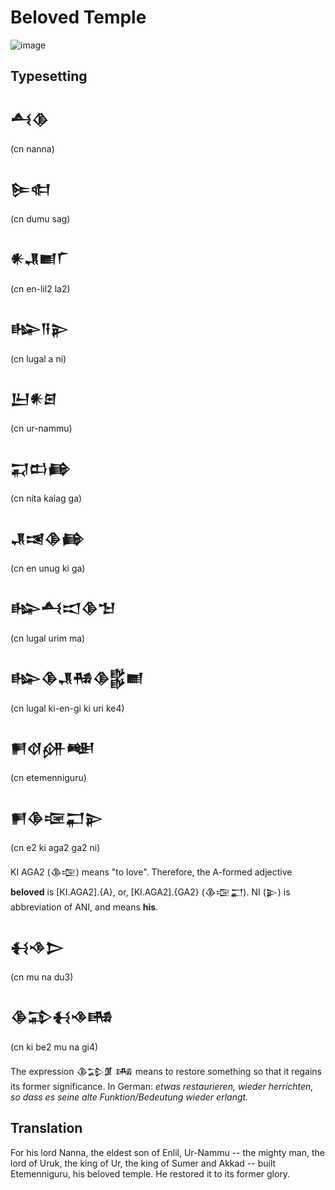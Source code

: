 # Beloved Temple

![image](https://github.com/user-attachments/assets/7eac47c2-d65d-43aa-a26f-021d460825dc)

## Typesetting

<h2>𒋀𒆠</h2>
(cn nanna)
                                     
<h2>𒌉𒊕</h2>
(cn dumu sag)
                                  
<h2>𒀭𒂗𒆤𒇲</h2>
(cn en-lil2 la2)
                             
<h2>𒈗𒀀𒉌</h2>
(cn lugal a ni)
                               
<h2>𒌨𒀭𒇉</h2>
(cn ur-nammu)
                                  
<h2>𒍑𒆗𒂵</h2>
(cn nita kalag ga)
                             
<h2>𒂗𒀔𒆠𒂵</h2>
(cn en unug ki ga)
                           
<h2>𒈗𒋀𒀊𒆠𒈠</h2>
(cn lugal urim ma)
                          
<h2>𒈗𒆠𒂗𒄀𒆠𒌵𒆤</h2>
(cn lugal ki-en-gi ki uri ke4)
             
<h2>𒂍𒋼𒉎𒅍</h2>
(cn etemenniguru)
                            
<h2>𒂍𒆠𒉘𒂷𒉌</h2>
(cn e2 ki aga2 ga2 ni)

KI AGA2 (𒆠𒉘) means "to love".
Therefore, the A-formed adjective
**beloved** is [KI.AGA2].{A}, or,
[KI.AGA2].{GA2} (𒆠𒉘𒂷).
NI (𒉌) is abbreviation of ANI,
and means **his**. 

<h2>𒈬𒈾𒆕</h2>
(cn mu na du3)
                                 
<h2>𒆠𒁉𒈬𒈾𒄄</h2>
(cn ki be2 mu na gi4)

The expression 𒆠𒁉𒂠 𒄄 means
to restore something so that it
regains its former significance.
In German: <i>etwas restaurieren, wieder
herrichten, so dass es seine alte
Funktion/Bedeutung wieder erlangt.</i>

## Translation
For his lord Nanna, the eldest son of Enlil,  Ur-Nammu
-- the mighty man, the lord of Uruk, the king of Ur, the king of Sumer and Akkad --
built Etemenniguru, his beloved temple. He restored it to its former glory.
